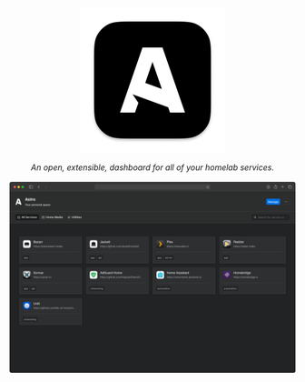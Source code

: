 <p align="center">
  <img src="/imgs/logo.png?raw=true" height="256" alt="Astro Logo" />
</p>
<p align="center">
  <i>An open, extensible, dashboard for all of your homelab services.</i>
  <br/>
  <br/>
  <img src="/imgs/preview.png?raw=true" alt="Astro Dashboard Preview" width="800" />
</p>
